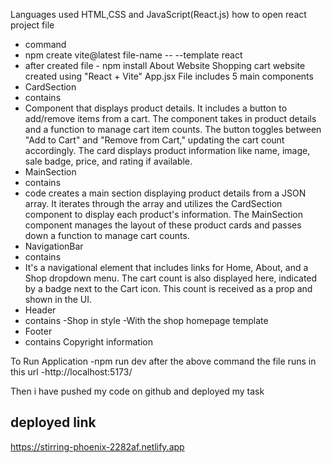 Languages used
HTML,CSS and JavaScript(React.js)
how to open react project file
- command 
- npm create vite@latest file-name -- --template react
- after created file - npm install
About Website
Shopping cart website created using "React + Vite"
App.jsx File includes 5 main components
- CardSection
- contains
 - Component that displays product details. It includes a button to add/remove items from a cart. The component takes in product details and a function to manage cart item counts. The button toggles between "Add to Cart" and "Remove from Cart," updating the cart count accordingly. The card displays product information like name, image, sale badge, price, and rating if available.
- MainSection
- contains
 - code creates a main section displaying product details from a JSON array. It iterates through the array and utilizes the CardSection component to display each product's information. The MainSection component manages the layout of these product cards and passes down a function to manage cart counts.
- NavigationBar
- contains
 - It's a navigational element that includes links for Home, About, and a Shop dropdown menu. The cart count is also displayed here, indicated by a badge next to the Cart icon. This count is received as a prop and shown in the UI.
- Header
- contains 
  -Shop in style
  -With the shop homepage template
- Footer
 - contains Copyright information

To Run Application
-npm run dev
after the above command 
the file runs in this url -http://localhost:5173/

Then i have pushed my code on github and 
deployed my task 

deployed link
-
https://stirring-phoenix-2282af.netlify.app




